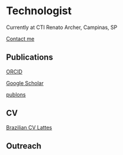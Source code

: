 <!-- <img src="Ricardo_Ogando_Wanezza_Soares-3649-Edit.jpg" width=200 align=right>--> 

Technologist
===================================

Currently at CTI Renato Archer, Campinas, SP 

[Contact me](mailto:)

Publications
------------

[ORCID]()

[Google Scholar]()

[publons]()

<!-- For public engagement and random things follow me on [Twitter](https://twitter.com/rilogando)--> 

CV
--

[Brazilian CV Lattes]()

Outreach
--------

<!--[Interviews and Public seminars](slides.html)--> 
